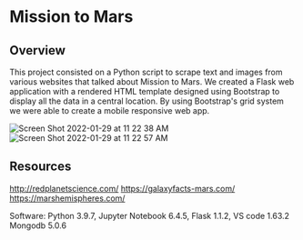 # Mission to Mars

## Overview
This project consisted on a Python script to scrape text and images from various websites that talked about Mission to Mars. We created a Flask web application with a rendered HTML template designed using Bootstrap to display all the data in a central location. By using Bootstrap's grid system we were able to create a mobile responsive web app.

![Screen Shot 2022-01-29 at 11 22 38 AM](https://user-images.githubusercontent.com/93485455/152705738-61b11205-126d-4d30-9a9e-78b013eda2b6.png)
![Screen Shot 2022-01-29 at 11 22 57 AM](https://user-images.githubusercontent.com/93485455/152705747-894ed668-fc86-49a0-9e15-9b1bc5b1ae5e.png)

## Resources

http://redplanetscience.com/
https://galaxyfacts-mars.com/
https://marshemispheres.com/

Software: Python 3.9.7, Jupyter Notebook 6.4.5, Flask 1.1.2, VS code 1.63.2 Mongodb 5.0.6
